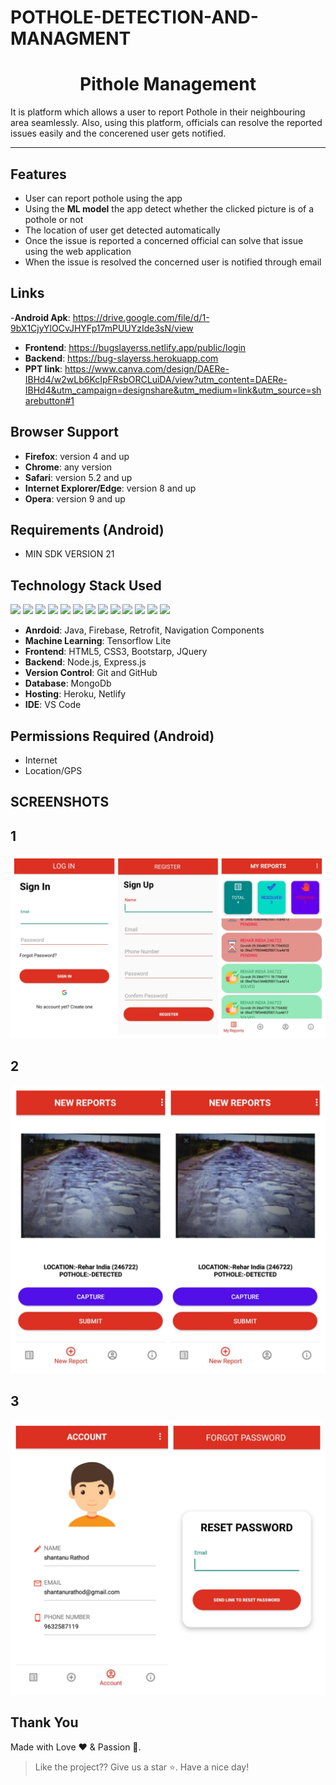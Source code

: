 # POTHOLE-DETECTION-AND-MANAGMENT

<h1 align="center"> Pithole Management</h1>
It is platform which allows a user to report Pothole in their neighbouring area seamlessly. Also, using this platform, officials can resolve the reported issues easily and the concerened user gets notified.

<hr>

## Features

<ul>
<li> User can report pothole using the app
<li> Using the <strong>ML model</strong> the app detect whether the clicked picture is of a pothole or not </li>
<li> The location of user get detected automatically </li>
<li> Once the issue is reported a concerned official can solve that issue using the web application </li>
<li> When the issue is resolved the concerned user is notified through email </li>
</li>
</ul>

## Links
 -**Android Apk**: https://drive.google.com/file/d/1-9bX1CjyYlOCvJHYFp17mPUUYzIde3sN/view
- **Frontend**: https://bugslayerss.netlify.app/public/login
- **Backend**: https://bug-slayerss.herokuapp.com
- **PPT link**: https://www.canva.com/design/DAERe-IBHd4/w2wLb6KcIpFRsbORCLuiDA/view?utm_content=DAERe-IBHd4&utm_campaign=designshare&utm_medium=link&utm_source=sharebutton#1

## Browser Support
- **Firefox**:	version 4 and up
- **Chrome**:	any version
- **Safari**:	version 5.2 and up
- **Internet Explorer/Edge**:	version 8 and up
- **Opera**:	version 9 and up
<!-- > **Note**: Support for modern mobile browsers is experimental. The website is not responsive in mobile devices until now. -->

## Requirements (Android)
- MIN SDK VERSION 21

## Technology Stack Used
<img src="https://img.shields.io/badge/html5%20-%23E34F26.svg?&style=for-the-badge&logo=html5&logoColor=white"/> <img src="https://img.shields.io/badge/css3%20-%231572B6.svg?&style=for-the-badge&logo=css3&logoColor=white"/>  <img src="https://img.shields.io/badge/javascript%20-%23323330.svg?&style=for-the-badge&logo=javascript&logoColor=%23F7DF1E"/>
<img src="https://img.shields.io/badge/node.js%20-%2343853D.svg?&style=for-the-badge&logo=node.js&logoColor=white"/>   <img src="https://img.shields.io/badge/github%20-%23121011.svg?&style=for-the-badge&logo=github&logoColor=white"/> <img src="https://img.shields.io/badge/heroku%20-%23430098.svg?&style=for-the-badge&logo=heroku&logoColor=white"/> <img src="https://img.shields.io/badge/express.js%20-%23404d59.svg?&style=for-the-badge"/> <img src ="https://img.shields.io/badge/MongoDB-%234ea94b.svg?&style=for-the-badge&logo=mongodb&logoColor=white"/> <img src="https://img.shields.io/badge/java-%23ED8B00.svg?&style=for-the-badge&logo=java&logoColor=white"/> <img src="https://img.shields.io/badge/bootstrap%20-%23563D7C.svg?&style=for-the-badge&logo=bootstrap&logoColor=white"/>  <img src="https://img.shields.io/badge/jquery%20-%230769AD.svg?&style=for-the-badge&logo=jquery&logoColor=white"/>  <img src="https://img.shields.io/badge/firebase%20-%23039BE5.svg?&style=for-the-badge&logo=firebase"/> <img src="https://img.shields.io/badge/TensorFlow%20-%23FF6F00.svg?&style=for-the-badge&logo=TensorFlow&logoColor=white" />
- **Anrdoid**: Java, Firebase, Retrofit, Navigation Components
- **Machine Learning**: Tensorflow Lite
- **Frontend**: HTML5, CSS3, Bootstarp, JQuery
- **Backend**: Node.js, Express.js
- **Version Control**: Git and GitHub
- **Database**: MongoDb
- **Hosting**: Heroku, Netlify
- **IDE**: VS Code

## Permissions Required (Android)
- Internet
- Location/GPS

## SCREENSHOTS
  ## 1
  <img src="ScreenShots/img1.jpg"  title="IMAGE 1">
  
   ## 2
  <img src="ScreenShots/img2.jpg" title="IMAGE 2">
  
  
   ## 3
  <img src="ScreenShots/img3.jpg"  title="IMAGE 3">


## **Thank You**
Made with Love ❤️️  &  Passion 🙏.
> Like the project?? Give us a star ⭐. Have a nice day!
